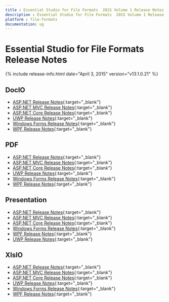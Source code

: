 ```yaml
---
title : Essential Studio for File Formats  2015 Volume 1 Release Notes  
description : Essential Studio for File Formats  2015 Volume 1 Release Notes  
platform : file-formats
documentation: ug
---
```


# Essential Studio for File Formats  Release Notes  

{% include release-info.html date="April 3, 2015"  version="v13.1.0.21" %} 


## DocIO

* [ASP.NET Release Notes](/aspnet/release-notes/v13.1.0.21#docio){:target="_blank"}
* [ASP.NET MVC Release Notes](/aspnetmvc/release-notes/v13.1.0.21#docio){:target="_blank"}
* [ASP.NET Core Release Notes](/aspnet-core/release-notes/v13.1.0.21#docio){:target="_blank"}
* [UWP Release Notes](/uwp/release-notes/v13.1.0.21#docio){:target="_blank"}
* [Windows Forms Release Notes](/windowsforms/release-notes/v13.1.0.21#docio){:target="_blank"}
* [WPF Release Notes](/wpf/release-notes/v13.1.0.21#docio){:target="_blank"}


## PDF

* [ASP.NET Release Notes](/aspnet/release-notes/v13.1.0.21#pdf){:target="_blank"}
* [ASP.NET MVC Release Notes](/aspnetmvc/release-notes/v13.1.0.21#pdf){:target="_blank"}
* [ASP.NET Core Release Notes](/aspnet-core/release-notes/v13.1.0.21#pdf){:target="_blank"}
* [UWP Release Notes](/uwp/release-notes/v13.1.0.21#pdf){:target="_blank"}
* [Windows Forms Release Notes](/windowsforms/release-notes/v13.1.0.21#pdf){:target="_blank"}
* [WPF Release Notes](/wpf/release-notes/v13.1.0.21#pdf){:target="_blank"}


## Presentation

* [ASP.NET Release Notes](/aspnet/release-notes/v13.1.0.21#presentation){:target="_blank"}
* [ASP.NET MVC Release Notes](/aspnetmvc/release-notes/v13.1.0.21#presentation){:target="_blank"}
* [ASP.NET Core Release Notes](/aspnet-core/release-notes/v13.1.0.21#presentation){:target="_blank"}
* [Windows Forms Release Notes](/windowsforms/release-notes/v13.1.0.21#presentation){:target="_blank"}
* [WPF Release Notes](/wpf/release-notes/v13.1.0.21#presentation){:target="_blank"}
* [UWP Release Notes](/uwp/release-notes/v13.1.0.21#presentation){:target="_blank"}


## XlsIO

* [ASP.NET Release Notes](/aspnet/release-notes/v13.1.0.21#xlsio){:target="_blank"}
* [ASP.NET MVC Release Notes](/aspnetmvc/release-notes/v13.1.0.21#xlsio){:target="_blank"}
* [ASP.NET Core Release Notes](/aspnet-core/release-notes/v13.1.0.21#xlsio){:target="_blank"}
* [UWP Release Notes](/uwp/release-notes/v13.1.0.21#xlsio){:target="_blank"}
* [Windows Forms Release Notes](/windowsforms/release-notes/v13.1.0.21#xlsio){:target="_blank"}
* [WPF Release Notes](/wpf/release-notes/v13.1.0.21#xlsio){:target="_blank"}